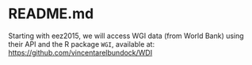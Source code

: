 # README.md

Starting with eez2015, we will access WGI data (from World Bank) using their API and the R package `WGI`, available at:
https://github.com/vincentarelbundock/WDI